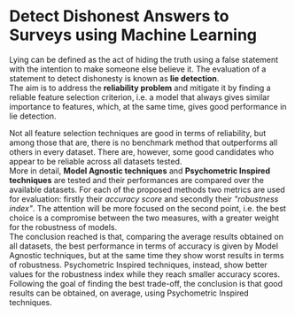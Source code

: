 # Detect Dishonest Answers to Surveys using Machine Learning

Lying can be defined as the act of hiding the truth using a false statement with the intention to make someone else believe it. The evaluation of a statement to detect dishonesty is known as **lie detection**.  
The aim is to address the **reliability problem** and mitigate it by finding a reliable feature selection criterion, i.e. a model that always gives similar importance to features, which, at the same time, gives good performance in lie detection.

Not all feature selection techniques are good in terms of reliability, but among those that are, there is no benchmark method that outperforms all others in every dataset. There are, however, some good candidates who appear to be reliable across all datasets tested.  
More in detail, **Model Agnostic techniques** and **Psychometric Inspired techniques** are tested and their performances are compared over the available datasets. For each of the proposed methods two metrics are used for evaluation: firstly their *accuracy score* and secondly their *"robustness index"*. The attention will be more focused on the second point, i.e. the best choice is a compromise between the two measures, with a greater weight for the robustness of models.  
The conclusion reached is that, comparing the average results obtained on all datasets, the best performance in terms of accuracy is given by Model Agnostic techniques, but at the same time they show worst results in terms of robustness. Psychometric Inspired techniques, instead, show better values for the robustness index while they reach smaller accuracy scores.  
Following the goal of finding the best trade-off, the conclusion is that good results can be obtained, on average, using Psychometric Inspired techniques.
